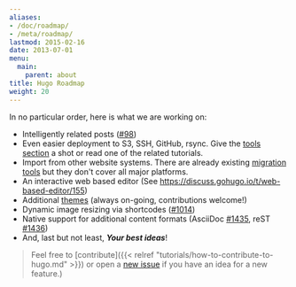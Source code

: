 ```yaml
---
aliases:
- /doc/roadmap/
- /meta/roadmap/
lastmod: 2015-02-16
date: 2013-07-01
menu:
  main:
    parent: about
title: Hugo Roadmap
weight: 20
---
```


In no particular order, here is what we are working on:

 * Intelligently related posts ([#98][])
 * Even easier deployment to S3, SSH, GitHub, rsync. Give the [tools section](https://gohugo.io/tools/#deployment) a shot or read one of the related tutorials.
 * Import from other website systems. There are already existing [migration tools](https://gohugo.io/tools/#migration) but they don't cover all major platforms.
 * An interactive web based editor (See https://discuss.gohugo.io/t/web-based-editor/155)
 * Additional [themes](https://github.com/spf13/hugoThemes) (always on-going, contributions welcome!)
 * Dynamic image resizing via shortcodes ([#1014][])
 * Native support for additional content formats (AsciiDoc [#1435][], reST [#1436][])
 * And, last but not least, ***Your best ideas***!

[#100]: https://github.com/spf13/hugo/issues/100 "hugo import from wordpress · Issue #100 · spf13/hugo"
[#101]: https://github.com/spf13/hugo/issues/101 "hugo import from jekyll · Issue #101 · spf13/hugo"
[#1435]: https://github.com/spf13/hugo/issues/1435 "Add support for native Go implementation of AsciiDoc · Issue #1435 · spf13/hugo"
[#1436]: https://github.com/spf13/hugo/issues/1436 "Add support for native Go implementation of reStructuredText (reST) · Issue #1436 · spf13/hugo"
[#1014]: https://github.com/spf13/hugo/issues/1014 "Image Resizing and Cropping · Issue #1014 · spf13/hugo"
[#98]: https://github.com/spf13/hugo/issues/98 "Add support for related content · Issue #98 · spf13/hugo"

> Feel free to [contribute]({{< relref "tutorials/how-to-contribute-to-hugo.md" >}}) or open a [new issue](https://github.com/spf13/hugo/issues/new) if you have an idea for a new feature.)
